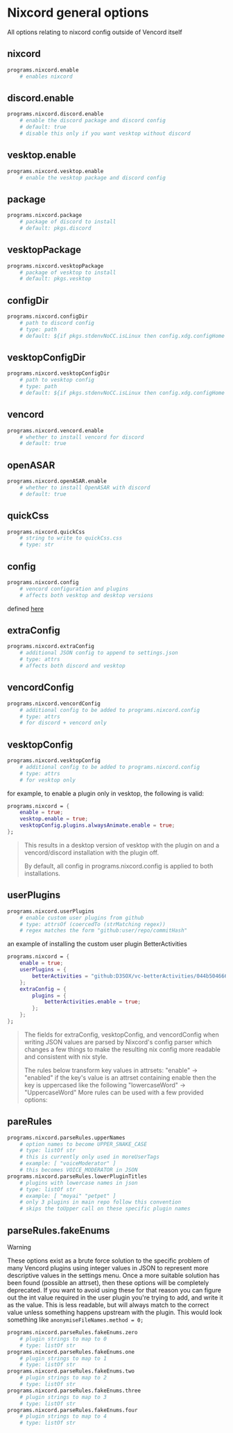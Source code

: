 # Nixcord general options
All options relating to nixcord config outside of Vencord itself

## nixcord
```nix
programs.nixcord.enable
    # enables nixcord
```
## discord.enable
```nix
programs.nixcord.discord.enable
    # enable the discord package and discord config
    # default: true
    # disable this only if you want vesktop without discord
```
## vesktop.enable
```nix
programs.nixcord.vesktop.enable
    # enable the vesktop package and discord config
```
## package
```nix
programs.nixcord.package
    # package of discord to install
    # default: pkgs.discord
```
## vesktopPackage
```nix
programs.nixcord.vesktopPackage
    # package of vesktop to install
    # default: pkgs.vesktop
```
## configDir
```nix
programs.nixcord.configDir
    # path to discord config
    # type: path
    # default: ${if pkgs.stdenvNoCC.isLinux then config.xdg.configHome else "${builtins.getEnv "HOME"}/Library/Application Support"}/Vencord
```
## vesktopConfigDir
```nix
programs.nixcord.vesktopConfigDir
    # path to vesktop config
    # type: path
    # default: ${if pkgs.stdenvNoCC.isLinux then config.xdg.configHome else "${builtins.getEnv "HOME"}/Library/Application Support"}/vesktop
```
## vencord
```nix
programs.nixcord.vencord.enable
    # whether to install vencord for discord
    # default: true
```
## openASAR
```nix
programs.nixcord.openASAR.enable
    # whether to install OpenASAR with discord
    # default: true
```
## quickCss
```nix
programs.nixcord.quickCss
    # string to write to quickCss.css
    # type: str
```
## config
```nix
programs.nixcord.config
    # vencord configuration and plugins
    # affects both vesktop and desktop versions
```
defined [here](./vencord.md)
## extraConfig
```nix
programs.nixcord.extraConfig
    # additional JSON config to append to settings.json
    # type: attrs
    # affects both discord and vesktop
```
## vencordConfig
```nix
programs.nixcord.vencordConfig
    # additional config to be added to programs.nixcord.config
    # type: attrs
    # for discord + vencord only
```
## vesktopConfig
```nix
programs.nixcord.vesktopConfig
    # additional config to be added to programs.nixcord.config
    # type: attrs
    # for vesktop only
```
for example, to enable a plugin only in vesktop, the following is valid:
```nix
programs.nixcord = {
    enable = true;
    vesktop.enable = true;
    vesktopConfig.plugins.alwaysAnimate.enable = true;
};
```
> This results in a desktop version of vesktop with the plugin on
> and a vencord/discord installation with the plugin off.
>
> By default, all config in programs.nixcord.config is applied to both
> installations.
## userPlugins
```nix
programs.nixcord.userPlugins
    # enable custom user plugins from github
    # type: attrsOf (coercedTo (strMatching regex))
    # regex matches the form "github:user/repo/commitHash"
```
an example of installing the custom user plugin BetterActivities
```nix
programs.nixcord = {
    enable = true;
    userPlugins = {
        betterActivities = "github:D3SOX/vc-betterActivities/044b504666b8b753ab45d82c0cd0d316b1ea7e60";
    };
    extraConfig = {
        plugins = {
            betterActivities.enable = true;
        };
    };
};
```
> The fields for extraConfig, vesktopConfig, and vencordConfig when
> writing JSON values are parsed by Nixcord's config parser which
> changes a few things to make the resulting nix config more readable
> and consistent with nix style.
>
> The rules below transform key values in attrsets:
> "enable" -> "enabled"
> if the key's value is an attrset containing enable then the key is
> uppercased like the following
> "lowercaseWord" -> "UppercaseWord"
More rules can be used with a few provided options:
## pareRules
```nix
programs.nixcord.parseRules.upperNames
    # option names to become UPPER_SNAKE_CASE
    # type: listOf str
    # this is currently only used in moreUserTags
    # example: [ "voiceModerator" ]
    # this becomes VOICE_MODERATOR in JSON
programs.nixcord.parseRules.lowerPluginTitles
    # plugins with lowercase names in json
    # type: listOf str
    # example: [ "moyai" "petpet" ]
    # only 3 plugins in main repo follow this convention
    # skips the toUpper call on these specific plugin names
```
## parseRules.fakeEnums
>[!WARNING]
> These options exist as a brute force solution to the specific problem of many
> Vencord plugins using integer values in JSON to represent more descriptive values
> in the settings menu.
> Once a more suitable solution has been found (possible an attrset), then these options
> will be completely deprecated.
> If you want to avoid using these for that reason you can figure out the int value required
> in the user plugin you're trying to add, and write it as the value. This is less readable,
> but will always match to the correct value unless something happens upstream with the plugin.
> This would look something like ``anonymiseFileNames.method = 0;``
```nix
programs.nixcord.parseRules.fakeEnums.zero
    # plugin strings to map to 0
    # type: listOf str
programs.nixcord.parseRules.fakeEnums.one
    # plugin strings to map to 1
    # type: listOf str
programs.nixcord.parseRules.fakeEnums.two
    # plugin strings to map to 2
    # type: listOf str
programs.nixcord.parseRules.fakeEnums.three
    # plugin strings to map to 3
    # type: listOf str
programs.nixcord.parseRules.fakeEnums.four
    # plugin strings to map to 4
    # type: listOf str
```
